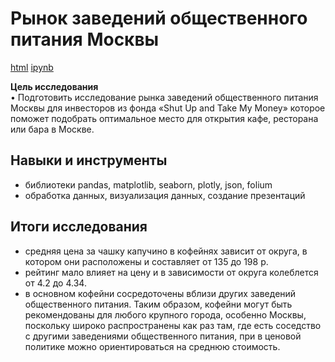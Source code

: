 # Рынок заведений общественного питания Москвы

[html](https://github.com/Lud2022/Portfolio/blob/main/Анализ%20бизнес-показателей%20развлекательного%20приложения/Анализ%20бизнес-показателей%20развлекательного%20приложения.html)   [ipynb](https://github.com/Lud2022/Portfolio/blob/main/Рынок%20заведений%20общественного%20питания%20Москвы/Рынок%20заведений%20общественного%20питания%20Москвы.ipynb)
 
**Цель исследования** <br/>
•	Подготовить исследование рынка заведений общественного питания Москвы для инвесторов из фонда «Shut Up and Take My Money» которое поможет подобрать оптимальное место для открытия кафе, ресторана или бара в Москве.

## Навыки и инструменты

- библиотеки pandas, matplotlib, seaborn, plotly, json, folium
- обработка данных, визуализация данных, создание презентаций

## Итоги исследования

* средняя цена за чашку капучино в кофейнях зависит от округа, в котором они расположены и составляет от 135 до 198 р.
* рейтинг мало влияет на цену и в зависимости от округа колеблется от 4.2 до 4.34.
* в основном кофейни сосредоточены вблизи других заведений общественного питания.
  Таким образом, кофейни могут быть рекомендованы для любого крупного города, особенно Москвы, поскольку широко распространены как раз там, где есть соседство с другими заведениями общественного питания, при в ценовой политике можно ориентироваться на среднюю стоимость.

